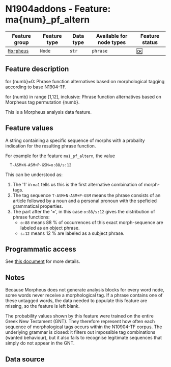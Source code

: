 # N1904addons - Feature: ma{num}_pf_altern

Feature group |Feature type | Data type | Available for node types | Feature status
---  | --- | --- | --- | ---
[`Morpheus`](README.md#feature-group-morpheus-analyses-meta-and-summary) | `Node`| `str` | `phrase` | [🆗](featurestatus.md#Reasonable "Reasonable")

## Feature description

for {numb}=0: Phrase function alternatives based on morphological tagging according to base N1904-TF.

for {numb} in range [1,12], inclusive: Phrase function alternatives based on Morpheus tag permutation {numb}.



This is a Morpheus analysis data feature.

## Feature values

A string containing a specific sequence of morphs with a probality indication for the resulting phrase function. 

For example for the feature `ma1_pf_altern`, the value

```
  T-ASM+N-ASM+P-GSM=o:88/s:12
```
This can be understood as:

 1. The '1' in `ma1` tells us this is the first alternative combination of morph-tags.
 2. The tag sequence `T-ASM+N-ASM+P-GSM` means the phrase consists of an article followed by a noun and a personal pronoun with the speficied grammatical properties.
 3. The part after the  '=', in this case `o:88/s:12` gives the distribution of phrase functions:
    * `o:88` means 88 % of occurrences of this exact morph-sequence are labeled as an object phrase.
    * `s:12` means 12 % are labeled as a subject phrase.


## Programmatic access

See [this document](../using_the_morpheus_features.md) for more details.

## Notes

Because Morpheus does not generate analysis blocks for every word node, some words never receive a morphological tag. If a phrase contains one of these untagged words, the data needed to populate this feature are missing, so the feature is left blank.

The probability values shown by this feature were trained on the entire Greek New Testament (GNT). They therefore represent how often each sequence of morphological tags occurs within the N10904-TF corpus. The underlying grammar is closed: it filters out impossible tag combinations (wanted behaviour), but it also fails to recognise legitimate sequences that simply do not appear in the GNT.

## Data source